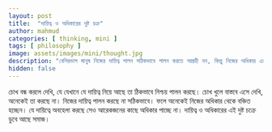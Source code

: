 ```yaml
---
layout: post
title:  "দায়িত্ব ও অধিকারের দুষ্ট চক্র"
author: mahmud 
categories: [ thinking, mini ]
tags: [ philosophy ]
image: assets/images/mini/thought.jpg
description: "বেশিরভাগ মানুষ নিজের দায়িত্ব পালন সঠিকভাবে পালন করতে আগ্রহী নন, কিন্তু নিজের অধিকার এতটুকুও ছাড় দিতে রাজি নন। এর ফলেই তৈরি হয়েছে দায়িত্ব ও অধিকারের দুষ্ট চক্র"
hidden: false
---
```


চোখ বন্ধ করলে দেখি, যে যেখানে যে দায়িত্ব নিয়ে আছে তা ঠিকভাবে নিশ্চয় পালন করছে। চোখ খুলে বাস্তবে এসে দেখি, অনেকেই তা করছে না। নিজের দায়িত্ব পালন করছে না সঠিকভাবে। ফলে অনেকেই নিজের অধিকার থেকে বঞ্চিত হচ্ছেন। যে দায়িত্বে অবহেলা করছে সেও আরেকজনের কাছে অধিকার পাচ্ছে না। দায়িত্ব ও অধিকারের এই দুষ্ট চক্রে ডুবে আছে সমাজ।